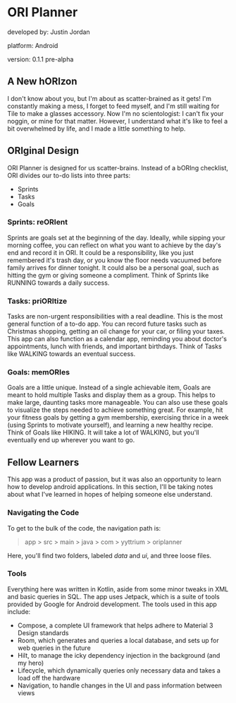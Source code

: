 # ORI Planner

developed by: Justin Jordan

platform: Android

version: 0.1.1 pre-alpha

## A New hORIzon

I don't know about you, but I'm about as scatter-brained as it gets!
I'm constantly making a mess, I forget to feed myself, and I'm still waiting for Tile to make a glasses accessory.
Now I'm no scientologist: I can't fix your noggin, or mine for that matter.
However, I understand what it's like to feel a bit overwhelmed by life, and I made a little something to help.

## ORIginal Design

ORI Planner is designed for us scatter-brains.
Instead of a bORIng checklist, ORI divides our to-do lists into three parts:

- Sprints
- Tasks
- Goals

### Sprints: reORIent

Sprints are goals set at the beginning of the day.
Ideally, while sipping your morning coffee, you can reflect on what you want to achieve by the day's end and record it in ORI.
It could be a responsibility, like you just remembered it's trash day, or you know the floor needs vacuumed before family arrives for dinner tonight.
It could also be a personal goal, such as hitting the gym or giving someone a compliment.
Think of Sprints like RUNNING towards a daily success.

### Tasks: priORItize

Tasks are non-urgent responsibilities with a real deadline.
This is the most general function of a to-do app.
You can record future tasks such as Christmas shopping, getting an oil change for your car, or filing your taxes.
This app can also function as a calendar app, reminding you about doctor's appointments, lunch with friends, and important birthdays.
Think of Tasks like WALKING towards an eventual success.

### Goals: memORIes

Goals are a little unique.
Instead of a single achievable item, Goals are meant to hold multiple Tasks and display them as a group.
This helps to make large, daunting tasks more manageable.
You can also use these goals to visualize the steps needed to achieve something great.
For example, hit your fitness goals by getting a gym membership, exercising thrice in a week (using Sprints to motivate yourself), and learning a new healthy recipe.
Think of Goals like HIKING.
It will take a lot of WALKING, but you'll eventually end up wherever you want to go.

## Fellow Learners

This app was a product of passion, but it was also an opportunity to learn how to develop android applications.
In this section, I'll be taking notes about what I've learned in hopes of helping someone else understand.

### Navigating the Code

To get to the bulk of the code, the navigation path is:

> app > src > main > java > com > yyttrium > oriplanner

Here, you'll find two folders, labeled *data* and *ui*, and three loose files.

### Tools

Everything here was written in Kotlin, aside from some minor tweaks in XML and basic queries in SQL.
The app uses Jetpack, which is a suite of tools provided by Google for Android development.
The tools used in this app include:

- Compose, a complete UI framework that helps adhere to Material 3 Design standards
- Room, which generates and queries a local database, and sets up for web queries in the future
- Hilt, to manage the icky dependency injection in the background (and my hero)
- Lifecycle, which dynamically queries only necessary data and takes a load off the hardware
- Navigation, to handle changes in the UI and pass information between views
